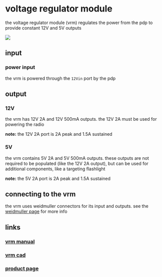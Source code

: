 # voltage regulator module

the voltage regulator module (vrm) regulates the power from the pdp to provide constant 12V and 5V outputs

![](https://cdn3.volusion.com/vyfsn.knvgw/v/vspfiles/photos/am-2857-2.jpg?1442240393)

## input

### power input

the vrm is powered through the `12Vin` port by the pdp

## output

### 12V

the vrm has 12V 2A and 12V 500mA outputs. the 12V 2A must be used for powering the radio

**note:** the 12V 2A port is 2A peak and 1.5A sustained

### 5V

the vrm contains 5V 2A and 5V 500mA outputs. these outputs are not required to be populated (like the 12V 2A output), but can be used for additional components, like a targeting flashlight

**note:** the 5V 2A port is 2A peak and 1.5A sustained

## connecting to the vrm

the vrm uses weidmuller connectors for its input and outputs. see the [weidmuller page](../electrical/weidmuller.md) for more info

## links

### [vrm manual](http://www.ctr-electronics.com/VRM%20User's%20Guide.pdf)
### [vrm cad](http://www.ctr-electronics.com/downloads/cad/VRM_CAD.zip)
### [product page](http://www.ctr-electronics.com/vrm.html)